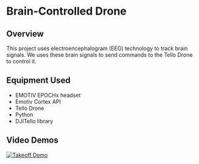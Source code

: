 # Brain-Controlled Drone
## Overview
This project uses electroencephalogram (EEG) technology to track brain signals. We uses these brain signals to send commands to the Tello Drone to control it.

## Equipment Used
* EMOTIV EPOCHx headset
* Emotiv Cortex API
* Tello Drone
* Python
* DJITello library

## Video Demos

[![Takeoff Demo](https://i.imgur.com/QFrzKHd.png)](https://youtube.com/shorts/oqsKRUVTpd4 "Video Title")


